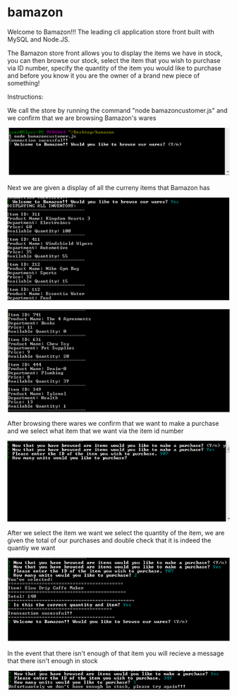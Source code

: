 # bamazon

Welcome to Bamazon!!! The leading cli application store front built with MySQL and Node.JS. 

The Bamazon store front allows you to display the items we have in stock, you can then browse our stock, select the item that you wish to purchase via ID number, specify the quantity of the item you would like to purchase and before you know it you are the owner of a brand new piece of something!

Instructions:

We call the store by running the command "node bamazoncustomer.js" and we confirm that we are browsing Bamazon's wares

 ![Alt Text](node.png)




Next we are given a display of all the curreny items that Bamazon has

![Alt Text](products1.png)


![Alt Text](product2.png)


After browsing there wares we confirm that we want to make a purchase and we select what item that we want via the item id number 

![Alt Text](request2.png)



After we select the item we want we select the quantity of the item, we are given the total of our purchases and double check that it is indeed the quantiy we want

![Alt Text](request3.png)


In the event that there isn't enough of that item you will recieve a message that there isn't enough in stock

![Alt Text](request4.png)

